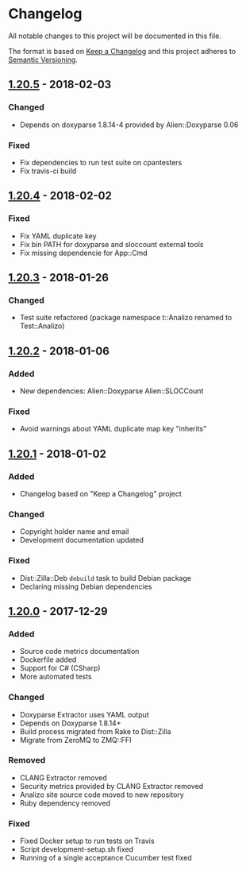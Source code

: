 # Changelog

All notable changes to this project will be documented in this file.

The format is based on [Keep a Changelog](http://keepachangelog.com/en/1.0.0/)
and this project adheres to [Semantic Versioning](http://semver.org/spec/v2.0.0.html).

## [1.20.5] - 2018-02-03

### Changed

- Depends on doxyparse 1.8.14-4 provided by Alien::Doxyparse 0.06

### Fixed

- Fix dependencies to run test suite on cpantesters
- Fix travis-ci build

## [1.20.4] - 2018-02-02

### Fixed

- Fix YAML duplicate key
- Fix bin PATH for doxyparse and sloccount external tools
- Fix missing dependencie for App::Cmd

## [1.20.3] - 2018-01-26

### Changed

- Test suite refactored (package namespace t::Analizo renamed to Test::Analizo)

## [1.20.2] - 2018-01-06

### Added

- New dependencies: Alien::Doxyparse Alien::SLOCCount

### Fixed

- Avoid warnings about YAML duplicate map key "inherits"

## [1.20.1] - 2018-01-02

### Added

- Changelog based on "Keep a Changelog" project

### Changed

- Copyright holder name and email
- Development documentation updated

### Fixed

- Dist::Zilla::Deb `debuild` task to build Debian package
- Declaring missing Debian dependencies

## [1.20.0] - 2017-12-29

### Added

- Source code metrics documentation
- Dockerfile added
- Support for C# (CSharp)
- More automated tests

### Changed

- Doxyparse Extractor uses YAML output
- Depends on Doxyparse 1.8.14+
- Build process migrated from Rake to Dist::Zilla
- Migrate from ZeroMQ to ZMQ::FFI

### Removed

- CLANG Extractor removed
- Security metrics provided by CLANG Extractor removed
- Analizo site source code moved to new repository
- Ruby dependency removed

### Fixed

- Fixed Docker setup to run tests on Travis
- Script development-setup.sh fixed
- Running of a single acceptance Cucumber test fixed

[1.20.0]: https://github.com/analizo/analizo/compare/1.19.1...1.20.0
[1.20.1]: https://github.com/analizo/analizo/compare/1.20.0...1.20.1
[1.20.2]: https://github.com/analizo/analizo/compare/1.20.1...1.20.2
[1.20.3]: https://github.com/analizo/analizo/compare/1.20.2...1.20.3
[1.20.4]: https://github.com/analizo/analizo/compare/1.20.3...1.20.4
[1.20.5]: https://github.com/analizo/analizo/compare/1.20.4...1.20.5
